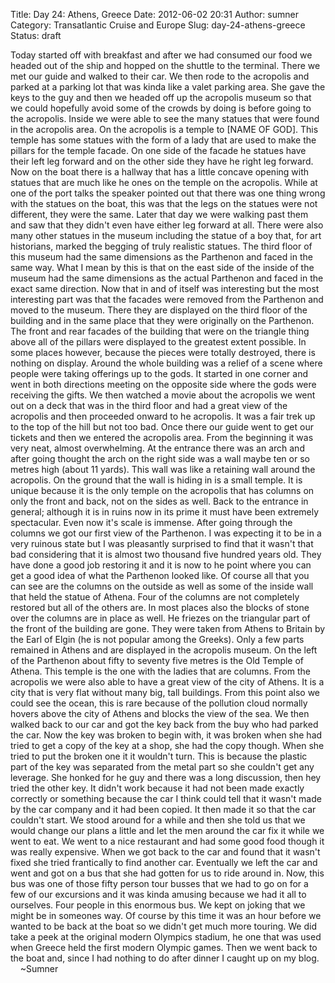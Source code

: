 Title: Day 24: Athens, Greece
Date: 2012-06-02 20:31
Author: sumner
Category: Transatlantic Cruise and Europe
Slug: day-24-athens-greece
Status: draft

Today started off with breakfast and after we had consumed our food we
headed out of the ship and hopped on the shuttle to the terminal. There
we met our guide and walked to their car. We then rode to the acropolis
and parked at a parking lot that was kinda like a valet parking area.
She gave the keys to the guy and then we headed off up the acropolis
museum so that we could hopefully avoid some of the crowds by doing is
before going to the acropolis. Inside we were able to see the many
statues that were found in the acropolis area. On the acropolis is a
temple to \[NAME OF GOD\]. This temple has some statues with the form of
a lady that are used to make the pillars for the temple facade. On one
side of the facade he statues have their left leg forward and on the
other side they have he right leg forward. Now on the boat there is a
hallway that has a little concave opening with statues that are much
like he ones on the temple on the acropolis. While at one of the port
talks the speaker pointed out that there was one thing wrong with the
statues on the boat, this was that the legs on the statues were not
different, they were the same. Later that day we were walking past them
and saw that they didn't even have either leg forward at all. There were
also many other statues in the museum including the statue of a boy
that, for art historians, marked the begging of truly realistic statues.
The third floor of this museum had the same dimensions as the Parthenon
and faced in the same way. What I mean by this is that on the east side
of the inside of the museum had the same dimensions as the actual
Parthenon and faced in the exact same direction. Now that in and of
itself was interesting but the most interesting part was that the
facades were removed from the Parthenon and moved to the museum. There
they are displayed on the third floor of the building and in the same
place that they were originally on the Parthenon. The front and rear
facades of the building that were on the triangle thing above all of the
pillars were displayed to the greatest extent possible. In some places
however, because the pieces were totally destroyed, there is nothing on
display. Around the whole building was a relief of a scene where people
were taking offerings up to the gods. It started in one corner and went
in both directions meeting on the opposite side where the gods were
receiving the gifts. We then watched a movie about the acropolis we went
out on a deck that was in the third floor and had a great view of the
acropolis and then proceeded onward to he acropolis. It was a fair trek
up to the top of the hill but not too bad. Once there our guide went to
get our tickets and then we entered the acropolis area. From the
beginning it was very neat, almost overwhelming. At the entrance there
was an arch and after going thought the arch on the right side was a
wall maybe ten or so metres high (about 11 yards). This wall was like a
retaining wall around the acropolis. On the ground that the wall is
hiding in is a small temple. It is unique because it is the only temple
on the acropolis that has columns on only the front and back, not on the
sides as well. Back to the entrance in general; although it is in ruins
now in its prime it must have been extremely spectacular. Even now it's
scale is immense. After going through the columns we got our first view
of the Parthenon. I was expecting it to be in a very ruinous state but I
was pleasantly surprised to find that it wasn't that bad considering
that it is almost two thousand five hundred years old. They have done a
good job restoring it and it is now to he point where you can get a good
idea of what the Parthenon looked like. Of course all that you can see
are the columns on the outside as well as some of the inside wall that
held the statue of Athena. Four of the columns are not completely
restored but all of the others are. In most places also the blocks of
stone over the columns are in place as well. He friezes on the
triangular part of the front of the building are gone. They were taken
from Athens to Britain by the Earl of Elgin (he is not popular among the
Greeks). Only a few parts remained in Athens and are displayed in the
acropolis museum. On the left of the Parthenon about fifty to seventy
five metres is the Old Temple of Athena. This temple is the one with the
ladies that are columns. From the acropolis we were also able to have a
great view of the city of Athens. It is a city that is very flat without
many big, tall buildings. From this point also we could see the ocean,
this is rare because of the pollution cloud normally hovers above the
city of Athens and blocks the view of the sea. We then walked back to
our car and got the key back from the buy who had parked the car. Now
the key was broken to begin with, it was broken when she had tried to
get a copy of the key at a shop, she had the copy though. When she tried
to put the broken one it it wouldn't turn. This is because the plastic
part of the key was separated from the metal part so she couldn't get
any leverage. She honked for he guy and there was a long discussion,
then hey tried the other key. It didn't work because it had not been
made exactly correctly or something because the car I think could tell
that it wasn't made by the car company and it had been copied. It then
made it so that the car couldn't start. We stood around for a while and
then she told us that we would change our plans a little and let the men
around the car fix it while we went to eat. We went to a nice restaurant
and had some good food though it was really expensive. When we got back
to the car and found that it wasn't fixed she tried frantically to find
another car. Eventually we left the car and went and got on a bus that
she had gotten for us to ride around in. Now, this bus was one of those
fifty person tour busses that we had to go on for a few of our
excursions and it was kinda amusing because we had it all to ourselves.
Four people in this enormous bus. We kept on joking that we might be in
someones way. Of course by this time it was an hour before we wanted to
be back at the boat so we didn't get much more touring. We did take a
peek at the original modern Olympics stadium, he one that was used when
Greece held the first modern Olympic games. Then we went back to the
boat and, since I had nothing to do after dinner I caught up on my
blog.  
    \~Sumner
